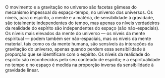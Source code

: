 ﻿O movimento e a gravitação no universo são facetas gêmeas do mecanismo impessoal do espaço-tempo, no universo dos universos. Os níveis, para o espírito, a mente e a matéria, de sensibilidade à gravidade, são totalmente independentes do tempo, mas apenas os níveis verdadeiros da realidade do espírito são independentes do espaço (são não-espaciais). Os níveis mais elevados da mente do universo — os níveis da mente espiritual — podem também ser não-espaciais, mas os níveis da mente material, tais como os da mente humana, são sensíveis às interações da gravitação do universo, apenas quando perdem essa sensibilidade à proporção que se identificam com o espírito. Os níveis da realidade do espírito são reconhecidos pelo seu conteúdo de espírito; e a espiritualidade no tempo e no espaço é medida na proporção inversa da sensibilidade à gravidade linear.